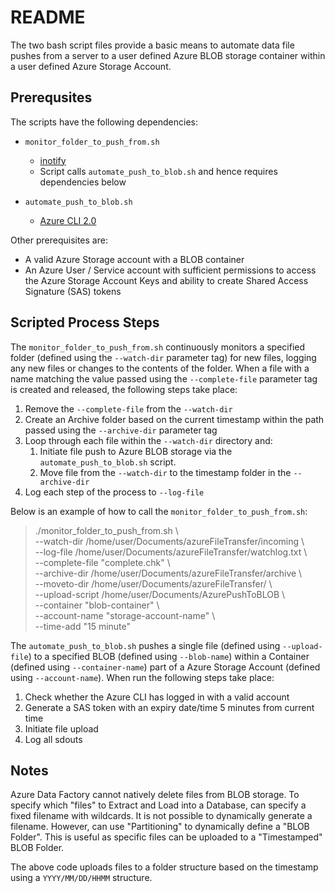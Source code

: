 # README
The two bash script files provide a basic means to automate data file pushes from a server to a user defined Azure BLOB storage container within a user defined Azure Storage Account.

## Prerequsites
The scripts have the following dependencies:
* `monitor_folder_to_push_from.sh`
  * [inotify](https://linux.die.net/man/7/inotify)
  * Script calls `automate_push_to_blob.sh` and hence requires dependencies below
  
* `automate_push_to_blob.sh`
  * [Azure CLI 2.0](https://docs.microsoft.com/en-us/cli/azure/install-azure-cli)
  
Other prerequisites are:
* A valid Azure Storage account with a BLOB container
* An Azure User / Service account with sufficient permissions to access the Azure Storage Account Keys and ability to create Shared Access Signature (SAS) tokens

## Scripted Process Steps
The `monitor_folder_to_push_from.sh` continuously monitors a specified folder (defined using the `--watch-dir` parameter tag) for new files, logging any new files or changes to the contents of the folder. When a file with a name matching the value passed using the `--complete-file` parameter tag is created and released, the following steps take place:
1. Remove the `--complete-file` from the `--watch-dir`
2. Create an Archive folder based on the current timestamp within the path passed using the `--archive-dir` parameter tag
3. Loop through each file within the `--watch-dir` directory and:
    1. Initiate file push to Azure BLOB storage via the `automate_push_to_blob.sh` script.
    2. Move file from the `--watch-dir` to the timestamp folder in the `--archive-dir`
4. Log each step of the process to `--log-file`

Below is an example of how to call the `monitor_folder_to_push_from.sh`:
>./monitor_folder_to_push_from.sh \\ \
--watch-dir /home/user/Documents/azureFileTransfer/incoming \\ \
--log-file /home/user/Documents/azureFileTransfer/watchlog.txt \\ \
--complete-file "complete.chk" \\ \
--archive-dir /home/user/Documents/azureFileTransfer/archive \\ \
--moveto-dir /home/user/Documents/azureFileTransfer/ \\ \
--upload-script /home/user/Documents/AzurePushToBLOB \\ \
--container "blob-container" \\ \
--account-name "storage-account-name" \\ \
--time-add "15 minute"

The `automate_push_to_blob.sh` pushes a single file (defined using `--upload-file`) to a specified BLOB (defined using `--blob-name`) within a Container (defined using `--container-name`) part of a Azure Storage Account (defined using `--account-name`). When run the following steps take place:
1. Check whether the Azure CLI has logged in with a valid account
2. Generate a SAS token with an expiry date/time 5 minutes from current time
3. Initiate file upload
4. Log all sdouts

## Notes
Azure Data Factory cannot natively delete files from BLOB storage. To specify which "files" to Extract and Load into a Database, can specify a fixed filename with wildcards. It is not possible to dynamically generate a filename. However, can use "Partitioning" to dynamically define a "BLOB Folder". This is useful as specific files can be uploaded to a "Timestamped" BLOB Folder.

The above code uploads files to a folder structure based on the timestamp using a `YYYY/MM/DD/HHMM` structure.
